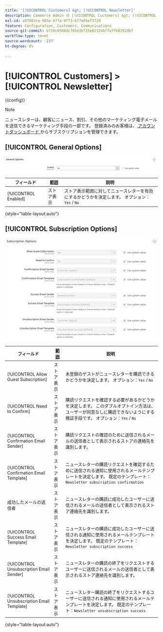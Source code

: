 ```yaml
---
title: '[!UICONTROL Customers] &gt; [!UICONTROL Newsletter]'
description: Commerce Admin の [!UICONTROL Customers] &gt; [!UICONTROL Newsletter] ページで設定を確認します。
exl-id: a97003ca-985e-47fa-9ff3-677e05ef3729
feature: Configuration, Customers, Communications
source-git-commit: b710c0368dc765e3bf25e82324bffe7fb8192dbf
workflow-type: tm+mt
source-wordcount: '237'
ht-degree: 0%

---
```


# [!UICONTROL Customers] > [!UICONTROL Newsletter]

{{config}}

>[!NOTE]
>
>ニュースレターは、顧客にニュース、割引、その他のマーケティング電子メールを送信できるマーケティング手段の一部です。 登録済みのお客様は、[ アカウントダッシュボード ](../../customers/account-dashboard-my-account.md) からサブスクリプションを管理できます。

## [!UICONTROL General Options]

![ 一般オプション ](./assets/newsletter-general-options.png)<!-- zoom -->

| フィールド | [ 範囲 ](../../getting-started/websites-stores-views.md#scope-settings) | 説明 |
|--- |--- |--- |
| [!UICONTROL Enabled] | ストア表示 | ストア表示範囲に対してニュースレターを有効にするかどうかを決定します。 オプション：`Yes` / `No` |

{style="table-layout:auto"}

## [!UICONTROL Subscription Options]

![ サブスクリプションオプション ](./assets/newsletter-subscription-options.png)<!-- zoom -->

<!-- [Subscription Options](https://docs.magento.com/user-guide/marketing/newsletter-configuration.html) -->

| フィールド | [ 範囲 ](../../getting-started/websites-stores-views.md#scope-settings) | 説明 |
|--- |--- |--- |
| [!UICONTROL Allow Guest Subscription] | ストア表示 | 未登録のゲストがニュースレターを購読できるかどうかを決定します。 オプション：`Yes` / `No` |
| [!UICONTROL Need to Confirm] | ストア表示 | 購読リクエストを確認する必要があるかどうかを決定します。 このダブルオプトイン方法は、ユーザーが同意なしに購読できないようにする検証手段です。 オプション：`Yes` / `No` |
| [!UICONTROL Confirmation Email Sender] | ストア表示 | 購読リクエストの確認のために送信されるメールの送信者として表示されるストアの連絡先を識別します。 |
| [!UICONTROL Confirmation Email Template] | ストア表示 | ニュースレターの購読リクエストを確認するために送信される通知に使用されるメールテンプレートを決定します。 既定のテンプレート：`Newsletter subscription confirmation` |
| 成功したメールの送信者 | ストア表示 | ニュースレターの購読に成功したユーザーに送信されるメールの送信者として表示されるストア連絡先を識別します。 |
| [!UICONTROL Success Email Template] | ストア表示 | ニュースレターの購読に成功したユーザーに送信される通知に使用されるメールテンプレートを決定します。 既定のテンプレート：`Newsletter subscription success` |
| [!UICONTROL Unsubscription Email Sender] | ストア表示 | ニュースレターの購読の終了をリクエストするユーザーに送信されるメールの送信者として表示されるストア連絡先を識別します。 |
| [!UICONTROL Unsubscription Email Template] | ストア表示 | ニュースレター購読の終了をリクエストするユーザーに送信される通知に使用されるメールテンプレートを決定します。 既定のテンプレート：`Newsletter unsubscription success` |

{style="table-layout:auto"}
